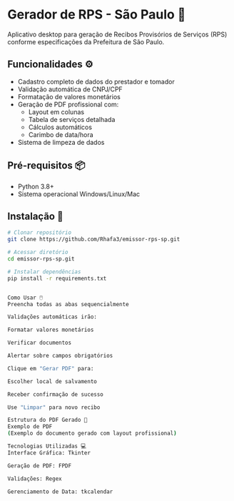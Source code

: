 # Gerador de RPS - São Paulo 📄

Aplicativo desktop para geração de Recibos Provisórios de Serviços (RPS) conforme especificações da Prefeitura de São Paulo.


## Funcionalidades ⚙️
- Cadastro completo de dados do prestador e tomador
- Validação automática de CNPJ/CPF
- Formatação de valores monetários
- Geração de PDF profissional com:
  - Layout em colunas
  - Tabela de serviços detalhada
  - Cálculos automáticos
  - Carimbo de data/hora
- Sistema de limpeza de dados

## Pré-requisitos 📦
- Python 3.8+
- Sistema operacional Windows/Linux/Mac

## Instalação 🔧
```bash
# Clonar repositório
git clone https://github.com/Rhafa3/emissor-rps-sp.git

# Acessar diretório
cd emissor-rps-sp.git

# Instalar dependências
pip install -r requirements.txt


Como Usar 🖱️
Preencha todas as abas sequencialmente

Validações automáticas irão:

Formatar valores monetários

Verificar documentos

Alertar sobre campos obrigatórios

Clique em "Gerar PDF" para:

Escolher local de salvamento

Receber confirmação de sucesso

Use "Limpar" para novo recibo

Estrutura do PDF Gerado 📑
Exemplo de PDF
(Exemplo do documento gerado com layout profissional)

Tecnologias Utilizadas 💻
Interface Gráfica: Tkinter

Geração de PDF: FPDF

Validações: Regex

Gerenciamento de Data: tkcalendar
